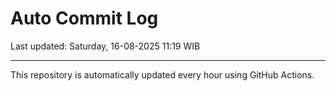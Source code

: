 # Auto Commit Log

Last updated: Saturday, 16-08-2025 11:19 WIB

---

This repository is automatically updated every hour using GitHub Actions.
